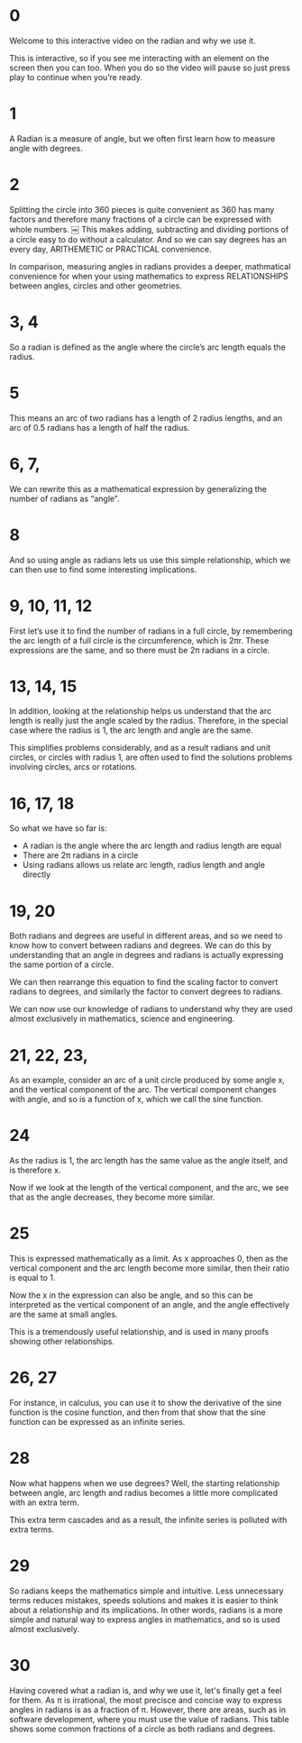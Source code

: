# 0
Welcome to this interactive video on the radian and why we use it.

This is interactive, so if you see me interacting with an element on the screen then you can too. When you do so the video will pause so just press play to continue when you’re ready.

# 1
A Radian is a measure of angle, but we often first learn how to measure angle with degrees.

# 2
Splitting the circle into 360 pieces is quite convenient as 360 has many factors and therefore many fractions of a circle can be expressed with whole numbers. ￼ This makes adding, subtracting and dividing portions of a circle easy to do without a calculator. And so we can say degrees has an every day, ARITHEMETIC or PRACTICAL convenience.

In comparison, measuring angles in radians provides a deeper, mathmatical convenience for when your using mathematics to express RELATIONSHIPS between angles, circles and other geometries.

# 3, 4
So a radian is defined as the angle where the circle’s arc length equals the radius.

# 5
This means an arc of two radians has a length of 2 radius lengths, and an arc of 0.5 radians has a length of half the radius.

# 6, 7,
We can rewrite this as a mathematical expression by generalizing the number of radians as “angle”.

# 8
And so using angle as radians lets us use this simple relationship, which we can then use to find some interesting implications.

# 9, 10, 11, 12
First let’s use it to find the number of radians in a full circle, by remembering the arc length of a full circle is the circumference, which is 2πr. These expressions are the same, and so there must be 2π radians in a circle.

<!-- # 13
Next, let’s rearrange the relationship for the angle. Now, as both arc length and radius are a measure of length, this tells us that angle is a ratio, or unitless quantity, and we just use symbols like degrees or  radians to signify the denominator of the ratio. 90 degrees is 90 360ths of a circle, and 2 radians is 2 /2π of a circle. -->

# 13, 14, 15
In addition, looking at the relationship helps us understand that the arc length is really just the angle scaled by the radius. Therefore, in the special case where the radius is 1, the arc length and angle are the same.

This simplifies problems considerably, and as a result radians and unit circles, or circles with radius 1, are often used to find the solutions problems involving circles, arcs or rotations.

# 16, 17, 18
So what we have so far is:
* A radian is the angle where the arc length and radius length are equal
* There are 2π radians in a circle
* Using radians allows us relate arc length, radius length and angle directly

# 19, 20
Both radians and degrees are useful in different areas, and so we need to know how to convert between radians and degrees. We can do this by understanding that an angle in degrees and radians is actually expressing the same portion of a circle.

We can then rearrange this equation to find the scaling factor to convert radians to degrees, and similarly the factor to convert degrees to radians.

We can now use our knowledge of radians to understand why they are used almost exclusively in mathematics, science and engineering.

# 21, 22, 23,
As an example, consider an arc of a unit circle produced by some angle x, and the vertical component of the arc. The vertical component changes with angle, and so is a function of x, which we call the sine function.

# 24
As the radius is 1, the arc length has the same value as the angle itself, and is therefore x.

Now if we look at the length of the vertical component, and the arc, we see that as the angle decreases, they become more similar.

# 25
This is expressed mathematically as a limit. As x approaches 0, then as the vertical component and the arc length become more similar, then their ratio is equal to 1.

Now the x in the expression can also be angle, and so this can be interpreted as the vertical component of an angle, and the angle effectively are the same at small angles.

This is a tremendously useful relationship, and is used in many proofs showing other relationships.

# 26, 27
For instance, in calculus, you can use it to show the derivative of the sine function is the cosine function, and then from that show that the sine function can be expressed as an infinite series.

# 28
Now what happens when we use degrees? Well, the starting relationship between angle, arc length and radius becomes a little more complicated with an extra term.

This extra term cascades and as a result, the infinite series is polluted with extra terms.

# 29
So radians keeps the mathematics simple and intuitive. Less unnecessary terms reduces mistakes, speeds solutions and makes it is easier to think about a relationship and its implications. In other words, radians is a more simple and natural way to express angles in mathematics, and so is used almost exclusively.

# 30
Having covered what a radian is, and why we use it, let's finally get a feel for them. As π is irrational, the most precisce and concise way to express angles in radians is as a fraction of π. However, there are areas, such as in software development, where you must use the value of radians. This table shows some common fractions of a circle as both radians and degrees.

